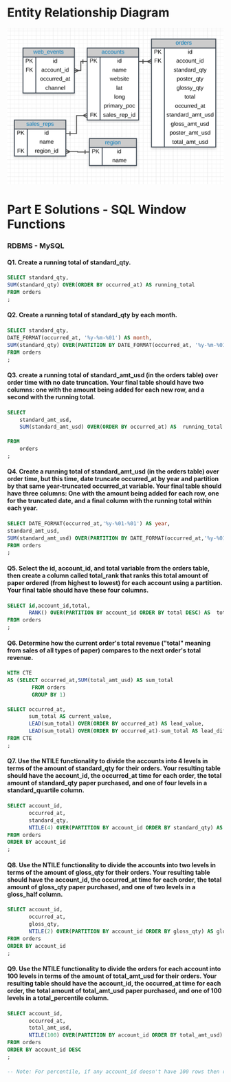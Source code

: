 # Entity Relationship Diagram
![alt text](https://github.com/Mahmud-Buet15/60-days-of-SQL/blob/main/Problem_set_12/dataset/schema.png)


# Part E Solutions - SQL Window Functions
### RDBMS - MySQL

#### **Q1. Create a running total of standard_qty.**
```sql
SELECT standard_qty, 
SUM(standard_qty) OVER(ORDER BY occurred_at) AS running_total
FROM orders
;
```

#### **Q2. Create a running total of standard_qty by each month.**

```sql
SELECT standard_qty, 
DATE_FORMAT(occurred_at, '%y-%m-%01') AS month,
SUM(standard_qty) OVER(PARTITION BY DATE_FORMAT(occurred_at, '%y-%m-%01') ORDER BY occurred_at) AS running_total
FROM orders
;
```

#### **Q3. create a running total of standard_amt_usd (in the orders table) over order time with no date truncation. Your final table should have two columns: one with the amount being added for each new row, and a second with the running total.**

```sql
SELECT 
    standard_amt_usd,
    SUM(standard_amt_usd) OVER(ORDER BY occurred_at) AS  running_total
    
FROM
    orders
;
```

#### **Q4. Create a running total of standard_amt_usd (in the orders table) over order time, but this time, date truncate occurred_at by year and partition by that same year-truncated occurred_at variable. Your final table should have three columns: One with the amount being added for each row, one for the truncated date, and a final column with the running total within each year.**

```sql
SELECT DATE_FORMAT(occurred_at,'%y-%01-%01') AS year,
standard_amt_usd,
SUM(standard_amt_usd) OVER(PARTITION BY DATE_FORMAT(occurred_at,'%y-%01-%01') ORDER BY occurred_at) AS running_total
FROM orders
;
```

#### **Q5. Select the id, account_id, and total variable from the orders table, then create a column called total_rank that ranks this total amount of paper ordered (from highest to lowest) for each account using a partition. Your final table should have these four columns.**
```sql
SELECT id,account_id,total,
       RANK() OVER(PARTITION BY account_id ORDER BY total DESC) AS  total_rank
FROM orders
;
```

#### **Q6. Determine how the current order's total revenue ("total" meaning from sales of all types of paper) compares to the next order's total revenue.**

```sql
WITH CTE 
AS (SELECT occurred_at,SUM(total_amt_usd) AS sum_total
		FROM orders
		GROUP BY 1)
        
SELECT occurred_at,
       sum_total AS current_value,
       LEAD(sum_total) OVER(ORDER BY occurred_at) AS lead_value,
       LEAD(sum_total) OVER(ORDER BY occurred_at)-sum_total AS lead_difference
FROM CTE
;
```


#### **Q7. Use the NTILE functionality to divide the accounts into 4 levels in terms of the amount of standard_qty for their orders. Your resulting table should have the account_id, the occurred_at time for each order, the total amount of standard_qty paper purchased, and one of four levels in a standard_quartile column.**

```sql
SELECT account_id,
       occurred_at,
       standard_qty,
       NTILE(4) OVER(PARTITION BY account_id ORDER BY standard_qty) AS quartile
FROM orders
ORDER BY account_id
;
```

#### **Q8. Use the NTILE functionality to divide the accounts into two levels in terms of the amount of gloss_qty for their orders. Your resulting table should have the account_id, the occurred_at time for each order, the total amount of gloss_qty paper purchased, and one of two levels in a gloss_half column.**

```sql
SELECT account_id,
	   occurred_at,
       gloss_qty,
       NTILE(2) OVER(PARTITION BY account_id ORDER BY gloss_qty) AS gloss_half
FROM orders
ORDER BY account_id
;
```

#### **Q9. Use the NTILE functionality to divide the orders for each account into 100 levels in terms of the amount of total_amt_usd for their orders. Your resulting table should have the account_id, the occurred_at time for each order, the total amount of total_amt_usd paper purchased, and one of 100 levels in a total_percentile column.**
```sql
SELECT account_id,
       occurred_at,
       total_amt_usd,
       NTILE(100) OVER(PARTITION BY account_id ORDER BY total_amt_usd) AS percentile
FROM orders
ORDER BY account_id DESC
;

-- Note: For percentile, if any account_id doesn't have 100 rows then rows will by divided by the number of rows it has. 
```
